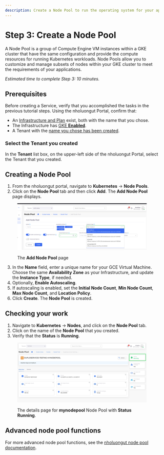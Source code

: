 ```yaml
---
description: Create a Node Pool to run the operating system for your app.
---
```


# Step 3: Create a Node Pool

A Node Pool is a group of Compute Engine VM instances within a GKE cluster that have the same configuration and provide the compute resources for running Kubernetes workloads. Node Pools allow you to customize and manage subsets of nodes within your GKE cluster to meet the requirements of your applications.

_Estimated time to complete Step 3: 10 minutes._

## Prerequisites

Before creating a Service, verify that you accomplished the tasks in the previous tutorial steps. Using the nholuongut Portal, confirm that:

* An [Infrastructure and Plan](../step-1-infrastructure.md) exist, both with the name that you chose.
* The Infrastructure has [GKE **Enabled**](../step-1-infrastructure.md).
* A Tenant with the [name you chose has been created](../step-2-tenant.md).

### Select the Tenant you created

In the **Tenant** list box, on the upper-left side of the nholuongut Portal, select the Tenant that you created.

## Creating a Node Pool

1. From the nholuongut portal, navigate to **Kubernetes** -> **Node Pools**.&#x20;
2. Click on the **Node Pool** tab and then click **Add**. The **Add Node Pool** page displays.

<figure><img src="../../../.gitbook/assets/node pool add.png" alt=""><figcaption><p>The <strong>Add Node Pool</strong> page</p></figcaption></figure>

3. In the **Name** field, enter a unique name for your GCE Virtual Machine. Choose the same **Availability Zone** as your Infrastructure, and update the **Instance Type**, if needed.&#x20;
4. Optionally, **Enable Autoscaling**.
5. If autoscaling is enabled, set the **Initial Node Count**, **Min Node Count**, **Max Node Count**, and **Location Policy**.
6. Click **Create**. The **Node Pool** is created.&#x20;

## Checking your work

1. Navigate to **Kubernetes** -> **Nodes**, and click on the **Node Pool** tab.
2. Click on the name of the **Node Pool** that you created.&#x20;
3. Verify that the **Status** is **Running**.

<figure><img src="../../../.gitbook/assets/screenshot-nimbusweb.me-2024.02.23-19_15_28.png" alt=""><figcaption><p>The details page for <strong>mynodepool</strong> Node Pool with <strong>Status Running</strong>. </p></figcaption></figure>

## Advanced node pool functions

For more advanced node pool functions, see the [nholuongut node pool documentation](../../gcp-services/node-pools.md).&#x20;
